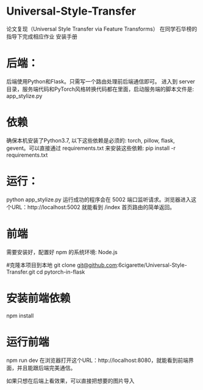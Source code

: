 # Universal-Style-Transfer
论文复现（Universal Style Transfer via Feature Transforms） 在同学石华榜的指导下完成相应作业
                                                              安装手册

# 后端：
后端使用Python和Flask。只需写一个路由处理前后端通信即可。 进入到 server 目录，服务端代码和PyTorch风格转换代码都在里面，启动服务端的脚本文件是: app_stylize.py

# 依赖
确保本机安装了Python3.7, 以下这些依赖是必须的: torch, pillow, flask, gevent。可以直接通过 requirements.txt 来安装这些依赖:
pip install -r requirements.txt

# 运行：
python app_stylize.py
运行成功的程序会在 5002 端口监听请求。浏览器进入这个URL：http://localhost:5002 就能看到 /index 首页路由的简单返回。

# 前端
需要安装好，配置好 npm 的系统环境:
Node.js

#克隆本项目到本地
git clone git@github.com:6cigarette/Universal-Style-Transfer.git
cd pytorch-in-flask

# 安装前端依赖
npm install

# 运行前端
npm run dev
在浏览器打开这个URL：http://localhost:8080，就能看到前端界面，并且能跟后端完美通信。

如果只想在后端上看效果，可以直接把想要的图片导入
